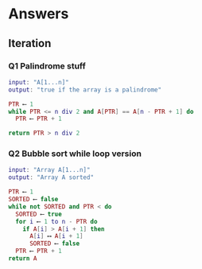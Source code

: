 ﻿# Answers

## Iteration

### Q1 Palindrome stuff

```lua
input: "A[1...n]"
output: "true if the array is a palindrome"

PTR ⟵ 1
while PTR <= n div 2 and A[PTR] == A[n - PTR + 1] do
  PTR ⟵ PTR + 1

return PTR > n div 2
```

### Q2 Bubble sort while loop version

```lua
input: "Array A[1...n]"
output: "Array A sorted"

PTR ⟵ 1
SORTED ⟵ false
while not SORTED and PTR < do
  SORTED ⟵ true
  for i ⟵ 1 to n - PTR do
    if A[i] > A[i + 1] then
      A[i] ⟷ A[i + 1]
      SORTED ⟵ false
  PTR ⟵ PTR + 1
return A
```

